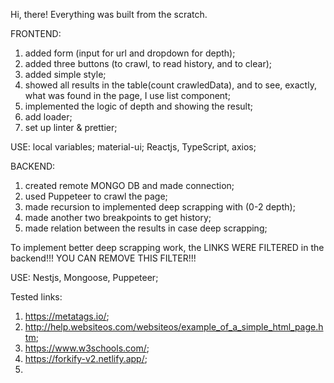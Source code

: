 
Hi, there! 
Everything was built from the scratch.

FRONTEND:
1. added form (input for url and dropdown for depth);
2. added three buttons (to crawl, to read history, and to clear);
3. added simple style;
4. showed all results in the table(count crawledData), and to see, exactly,
   what was found in the page, I use list component;
5. implemented the logic of depth and showing the result;
6. add loader;
7. set up linter & prettier;


USE: local variables; material-ui; Reactjs, TypeScript, axios;

BACKEND:
1. created remote MONGO DB and made connection;
2. used Puppeteer to crawl the page;
3. made recursion to implemented deep scrapping with (0-2 depth);
4. made another two breakpoints to get history;
5. made relation between the results in case deep scrapping;

To implement better deep scrapping work, the LINKS WERE FILTERED in the backend!!!
                  YOU CAN REMOVE THIS FILTER!!!

USE: Nestjs, Mongoose, Puppeteer;

Tested links:
1. https://metatags.io/;
2. http://help.websiteos.com/websiteos/example_of_a_simple_html_page.htm;
3. https://www.w3schools.com/;
4. https://forkify-v2.netlify.app/;
5. 
